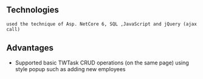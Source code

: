 ## Technologies
    used the technique of Asp. NetCore 6, SQL ,JavaScript and jQuery (ajax call)

## Advantages
- Supported basic TWTask CRUD operations (on the same page) using style popup such as adding
new employees
